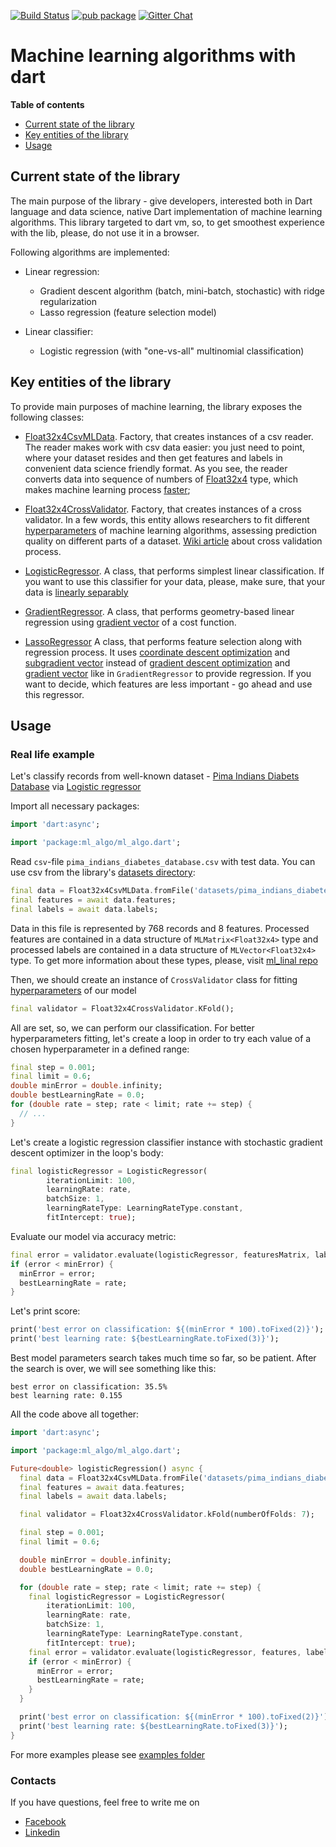 [![Build Status](https://travis-ci.com/gyrdym/ml_algo.svg?branch=master)](https://travis-ci.com/gyrdym/ml_algo)
[![pub package](https://img.shields.io/pub/v/ml_algo.svg)](https://pub.dartlang.org/packages/ml_algo)
[![Gitter Chat](https://badges.gitter.im/gyrdym/gyrdym.svg)](https://gitter.im/gyrdym/)

# Machine learning algorithms with dart

**Table of contents**
- [Current state of the library](#current-state-of-the-library)
- [Key entities of the library](#key-entities-of-the-library)
- [Usage](#usage)

## Current state of the library

The main purpose of the library - give developers, interested both in Dart language and data science, native Dart 
implementation of machine learning algorithms. This library targeted to dart vm, so, to get smoothest experience with 
the lib, please, do not use it in a browser.

Following algorithms are implemented:
- Linear regression:
    - Gradient descent algorithm (batch, mini-batch, stochastic) with ridge regularization
    - Lasso regression (feature selection model)

- Linear classifier:
    - Logistic regression (with "one-vs-all" multinomial classification)
    
## Key entities of the library

To provide main purposes of machine learning, the library exposes the following classes:

-  [Float32x4CsvMLData](https://github.com/gyrdym/ml_algo/blob/master/lib/float32x4_csv_ml_data.dart). Factory, 
that creates instances of a csv reader. The reader makes work with csv data easier: you just need to point, where 
your dataset resides and then get features and labels in convenient data science friendly format. As you see, the reader 
converts data into sequence of numbers of [Float32x4](https://api.dartlang.org/stable/2.1.0/dart-typed_data/Float32x4-class.html) 
type, which makes machine learning process [faster](https://www.dartlang.org/articles/dart-vm/simd);

- [Float32x4CrossValidator](https://github.com/gyrdym/ml_algo/blob/master/lib/float32x4_cross_validator.dart). Factory, that creates instances of a cross validator. In a few words, this entity allows researchers to fit
different [hyperparameters](https://en.wikipedia.org/wiki/Hyperparameter_(machine_learning)) of machine learning
algorithms, assessing prediction quality on different parts of a dataset. [Wiki article](https://en.wikipedia.org/wiki/Cross-validation_(statistics)) about cross validation process. 

- [LogisticRegressor](https://github.com/gyrdym/ml_algo/blob/master/lib/logistic_regressor.dart). A class,
that performs simplest linear classification. If you want to use this classifier for your data, please, make sure, that 
your data is [linearly separably](https://en.wikipedia.org/wiki/Linear_separability)

- [GradientRegressor](https://github.com/gyrdym/ml_algo/blob/master/lib/gradient_regressor.dart). A class, that 
performs geometry-based linear regression using [gradient vector](https://en.wikipedia.org/wiki/Gradient) of a cost 
function.

- [LassoRegressor](https://github.com/gyrdym/ml_algo/blob/master/lib/lasso_regressor.dart) A class, that performs
feature selection along with regression process. It uses [coordinate descent optimization]() and [subgradient vector]() 
instead of [gradient descent optimization]() and [gradient vector]() like in `GradientRegressor` to provide regression.
If you want to decide, which features are less important - go ahead and use this regressor. 

## Usage

### Real life example

Let's classify records from well-known dataset - [Pima Indians Diabets Database](https://www.kaggle.com/uciml/pima-indians-diabetes-database)
via [Logistic regressor](https://github.com/gyrdym/ml_algo/blob/master/lib/logistic_regressor.dart)

Import all necessary packages: 

````dart  
import 'dart:async';

import 'package:ml_algo/ml_algo.dart';
````

Read `csv`-file `pima_indians_diabetes_database.csv` with test data. You can use csv from the library's 
[datasets directory](https://github.com/gyrdym/ml_algo/tree/master/datasets):
````dart
final data = Float32x4CsvMLData.fromFile('datasets/pima_indians_diabetes_database.csv');
final features = await data.features;
final labels = await data.labels;
````

Data in this file is represented by 768 records and 8 features. Processed features are contained in a data structure of 
`MLMatrix<Float32x4>` type and processed labels are contained in a data structure of `MLVector<Float32x4>` type. To get 
more information about these types, please, visit [ml_linal repo](https://github.com/gyrdym/ml_linalg)

Then, we should create an instance of `CrossValidator` class for fitting [hyperparameters](https://en.wikipedia.org/wiki/Hyperparameter_(machine_learning)) 
of our model
````dart
final validator = Float32x4CrossValidator.KFold();
````

All are set, so, we can perform our classification. For better hyperparameters fitting, let's create a loop in order to 
try each value of a chosen hyperparameter in a defined range:
````dart
final step = 0.001;
final limit = 0.6;
double minError = double.infinity;
double bestLearningRate = 0.0;
for (double rate = step; rate < limit; rate += step) {
  // ...
}
````    
Let's create a logistic regression classifier instance with stochastic gradient descent optimizer in the loop's body:
````dart
final logisticRegressor = LogisticRegressor(
        iterationLimit: 100,
        learningRate: rate,
        batchSize: 1,
        learningRateType: LearningRateType.constant,
        fitIntercept: true);
````

Evaluate our model via accuracy metric:
````dart
final error = validator.evaluate(logisticRegressor, featuresMatrix, labels, MetricType.accuracy);
if (error < minError) {
  minError = error;
  bestLearningRate = rate;
}
````

Let's print score:
````dart
print('best error on classification: ${(minError * 100).toFixed(2)}');
print('best learning rate: ${bestLearningRate.toFixed(3)}');
````

Best model parameters search takes much time so far, so be patient. After the search is over, we will see something like 
this:

````
best error on classification: 35.5%
best learning rate: 0.155
````

All the code above all together:
````dart
import 'dart:async';

import 'package:ml_algo/ml_algo.dart';

Future<double> logisticRegression() async {
  final data = Float32x4CsvMLData.fromFile('datasets/pima_indians_diabetes_database.csv');
  final features = await data.features;
  final labels = await data.labels;

  final validator = Float32x4CrossValidator.kFold(numberOfFolds: 7);

  final step = 0.001;
  final limit = 0.6;

  double minError = double.infinity;
  double bestLearningRate = 0.0;

  for (double rate = step; rate < limit; rate += step) {
    final logisticRegressor = LogisticRegressor(
        iterationLimit: 100,
        learningRate: rate,
        batchSize: 1,
        learningRateType: LearningRateType.constant,
        fitIntercept: true);
    final error = validator.evaluate(logisticRegressor, features, labels, MetricType.accuracy);
    if (error < minError) {
      minError = error;
      bestLearningRate = rate;
    }
  }

  print('best error on classification: ${(minError * 100).toFixed(2)}');
  print('best learning rate: ${bestLearningRate.toFixed(3)}');
}
````

For more examples please see [examples folder](https://github.com/gyrdym/dart_ml/tree/master/example)

### Contacts
If you have questions, feel free to write me on 
 - [Facebook](https://www.facebook.com/ilya.gyrdymov)
 - [Linkedin](https://www.linkedin.com/in/gyrdym/)
